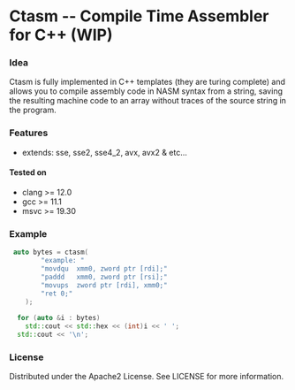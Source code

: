# Ctasm -- Compile Time Assembler for C++ (WIP)

### Idea
Ctasm is fully implemented in C++ templates (they are turing complete) and allows you to compile assembly code in NASM syntax from a string, saving the resulting machine code to an array without traces of the source string in the program.
### Features 
- extends: sse, sse2, sse4_2, avx, avx2 & etc...

#### Tested on
* clang >= 12.0
* gcc >= 11.1
* msvc >= 19.30

### Example 
``` c++
 auto bytes = ctasm(
        "example: "
        "movdqu  xmm0, zword ptr [rdi];" 
        "paddd   xmm0, zword ptr [rsi];" 
        "movups  zword ptr [rdi], xmm0;"
        "ret 0;"
    );
    
  for (auto &i : bytes)
    std::cout << std::hex << (int)i << ' ';
  std::cout << '\n';
```
### License
Distributed under the Apache2 License. See LICENSE for more information. 